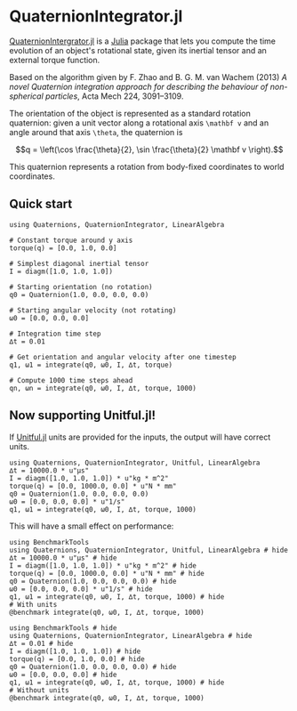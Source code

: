 
# QuaternionIntegrator.jl

[QuaternionIntergrator.jl](https://github.com/dronir/QuaternionIntegrator.jl) is a
[Julia](https://julialang.org) package that lets you compute the time evolution of an
object's rotational state, given its inertial tensor and an external torque function.

Based on the algorithm given by F. Zhao and B. G. M. van Wachem (2013) _A novel Quaternion
integration approach for describing the behaviour of non-spherical particles_, Acta Mech
224, 3091–3109.

The orientation of the object is represented as a standard rotation quaternion: given a
unit vector along a rotational axis ``\mathbf v`` and an angle around that axis ``\theta``,
the quaternion is

```math
q = \left(\cos \frac{\theta}{2}, \sin \frac{\theta}{2} \mathbf v \right).
```

This quaternion represents a rotation from body-fixed coordinates to world coordinates.

## Quick start

```@example
using Quaternions, QuaternionIntegrator, LinearAlgebra

# Constant torque around y axis
torque(q) = [0.0, 1.0, 0.0]

# Simplest diagonal inertial tensor
I = diagm([1.0, 1.0, 1.0])

# Starting orientation (no rotation)
q0 = Quaternion(1.0, 0.0, 0.0, 0.0)

# Starting angular velocity (not rotating)
ω0 = [0.0, 0.0, 0.0]

# Integration time step
∆t = 0.01

# Get orientation and angular velocity after one timestep
q1, ω1 = integrate(q0, ω0, I, ∆t, torque)

# Compute 1000 time steps ahead
qn, ωn = integrate(q0, ω0, I, ∆t, torque, 1000)
```


## Now supporting Unitful.jl!

If [Unitful.jl](https://github.com/PainterQubits/Unitful.jl) units are provided for the
inputs, the output will have correct units.


```@example
using Quaternions, QuaternionIntegrator, Unitful, LinearAlgebra
∆t = 10000.0 * u"µs"
I = diagm([1.0, 1.0, 1.0]) * u"kg * m^2"
torque(q) = [0.0, 1000.0, 0.0] * u"N * mm"
q0 = Quaternion(1.0, 0.0, 0.0, 0.0)
ω0 = [0.0, 0.0, 0.0] * u"1/s"
q1, ω1 = integrate(q0, ω0, I, ∆t, torque, 1000)
```

This will have a small effect on performance: 

```@example
using BenchmarkTools
using Quaternions, QuaternionIntegrator, Unitful, LinearAlgebra # hide
∆t = 10000.0 * u"µs" # hide
I = diagm([1.0, 1.0, 1.0]) * u"kg * m^2" # hide
torque(q) = [0.0, 1000.0, 0.0] * u"N * mm" # hide
q0 = Quaternion(1.0, 0.0, 0.0, 0.0) # hide
ω0 = [0.0, 0.0, 0.0] * u"1/s" # hide
q1, ω1 = integrate(q0, ω0, I, ∆t, torque, 1000) # hide
# With units
@benchmark integrate(q0, ω0, I, ∆t, torque, 1000)

```

```@example
using BenchmarkTools # hide
using Quaternions, QuaternionIntegrator, LinearAlgebra # hide
∆t = 0.01 # hide
I = diagm([1.0, 1.0, 1.0]) # hide
torque(q) = [0.0, 1.0, 0.0] # hide
q0 = Quaternion(1.0, 0.0, 0.0, 0.0) # hide
ω0 = [0.0, 0.0, 0.0] # hide
q1, ω1 = integrate(q0, ω0, I, ∆t, torque, 1000) # hide
# Without units
@benchmark integrate(q0, ω0, I, ∆t, torque, 1000)

```


